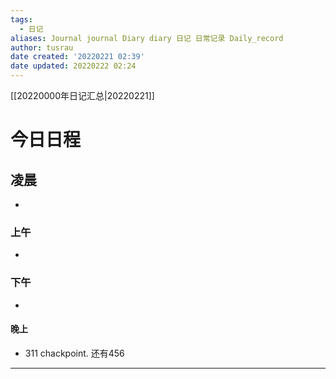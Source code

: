```yaml
---
tags:
  - 日记
aliases: Journal journal Diary diary 日记 日常记录 Daily_record
author: tusrau
date created: '20220221 02:39'
date updated: 20220222 02:24
---
```


[[20220000年日记汇总|20220221]]

# 今日日程

## 凌晨

-

### 上午

-

### 下午
- 

#### 晚上
- 311 chackpoint. 还有456

---
